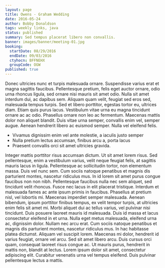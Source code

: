 ```yaml
---
layout: page
title: Owens - Graham Wedding
date: 2016-05-24
author: Bobby Donaldson
tags: weekly links, java
status: published
summary: Sed tempus placerat libero non convallis.
banner: images/banner/meeting-01.jpg
booking:
  startDate: 08/29/2016
  endDate: 09/03/2016
  ctyhocn: BFFNEHX
  groupCode: OGW
published: true
---
```

Donec ultricies nunc et turpis malesuada ornare. Suspendisse varius erat et magna sagittis faucibus. Pellentesque pretium, felis eget auctor ornare, odio urna rhoncus ligula, sed ornare nisi mauris sit amet odio. Nulla sit amet interdum dui, ac dapibus sem. Aliquam quam velit, feugiat sed eros sed, malesuada tempus turpis. Sed et libero porttitor, egestas tortor eu, ultrices diam. Etiam quis purus lacus. Vestibulum vitae urna eu magna tincidunt ornare ac ac odio. Phasellus ornare non leo ac fermentum. Maecenas mattis dolor non aliquet blandit. Duis vitae urna semper, convallis enim vel, semper augue. Aenean hendrerit libero ac euismod semper. Nulla vel eleifend felis.

* Vivamus dignissim enim vel ante molestie, a iaculis justo semper
* Nulla pretium lectus accumsan, finibus arcu a, porta lacus
* Praesent convallis orci sit amet ultricies gravida.

Integer mattis porttitor risus accumsan dictum. Ut sit amet lorem risus. Sed pellentesque, enim a vestibulum varius, velit neque feugiat felis, at sagittis mauris lacus in ligula. Pellentesque ac sollicitudin tortor, non elementum massa. Duis vel nunc sem. Cum sociis natoque penatibus et magnis dis parturient montes, nascetur ridiculus mus. In id lorem sit amet purus congue faucibus non non nibh. Pellentesque faucibus nulla nec sem aliquet, sed tincidunt velit rhoncus. Fusce nec lacus in elit placerat tristique. Interdum et malesuada fames ac ante ipsum primis in faucibus. Phasellus at pretium nisl, vel lobortis mi. Maecenas imperdiet semper malesuada. Aenean bibendum, ipsum porttitor finibus tempus, ex velit tempor turpis, at ultricies enim felis sit amet mi. Morbi aliquet dui ac tellus varius, vel pulvinar nisi tincidunt. Duis posuere laoreet mauris id malesuada.
Duis id massa et lacus consectetur eleifend in et urna. Nulla eget metus malesuada, eleifend urna ac, dignissim dolor. Nullam nec arcu erat. Cum sociis natoque penatibus et magnis dis parturient montes, nascetur ridiculus mus. In hac habitasse platea dictumst. Aliquam vel suscipit lorem. Maecenas mi dolor, hendrerit id varius feugiat, ornare vel arcu. Sed sit amet libero arcu. Duis cursus orci quam, consequat laoreet risus congue ac. Ut mauris purus, hendrerit in mattis non, blandit at lectus. Lorem ipsum dolor sit amet, consectetur adipiscing elit. Curabitur venenatis urna vel tempus eleifend. Duis pulvinar pellentesque lectus a mattis.
